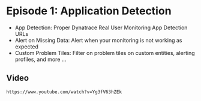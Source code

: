 # Episode 1: Application Detection

- App Detection: Proper Dynatrace Real User Monitoring App Detection URLs
- Alert on Missing Data: Alert when your monitoring is not working as expected
- Custom Problem Tiles: Filter on problem tiles on custom entities, alerting profiles, and more …

## Video
```
https://www.youtube.com/watch?v=Yg3fV63hZEk
```

